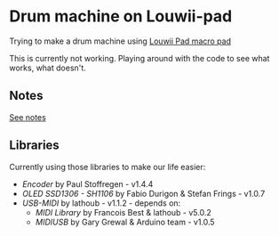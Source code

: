 # Drum machine on Louwii-pad

Trying to make a drum machine using [Louwii Pad macro pad](https://github.com/LouWii/louwii-pad)

This is currently not working. Playing around with the code to see what works, what doesn't.

## Notes

[See notes](./NOTES.md)

## Libraries

Currently using those libraries to make our life easier:

* *Encoder* by Paul Stoffregen - v1.4.4
* *OLED SSD1306 - SH1106* by Fabio Durigon & Stefan Frings - v1.0.7
* *USB-MIDI* by lathoub - v1.1.2 - depends on:
  * *MIDI Library* by Francois Best & lathoub - v5.0.2
  * *MIDIUSB* by Gary Grewal & Arduino team - v1.0.5